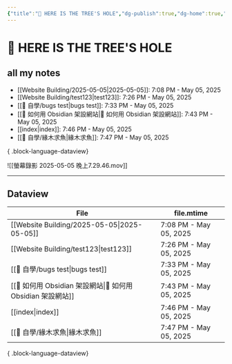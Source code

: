 ```yaml
---
{"title":"🌲 HERE IS THE TREE'S HOLE","dg-publish":true,"dg-home":true,"tags":["DigitalGarden","obsidian","self_learing","website_design","gardenEntry"],"permalink":"/index/","dgPassFrontmatter":true,"noteIcon":"","created":"2025-05-04T16:52:57.499+08:00","updated":"2025-05-05T19:46:45.340+08:00"}
---
```


# 🌲 HERE IS THE TREE'S HOLE

## all my notes
- [[Website Building/2025-05-05\|2025-05-05]]: 7:08 PM - May 05, 2025
- [[Website Building/test123\|test123]]: 7:26 PM - May 05, 2025
- [[💪 自學/bugs test\|bugs test]]: 7:33 PM - May 05, 2025
- [[🔖 如何用 Obsidian 架設網站\|🔖 如何用 Obsidian 架設網站]]: 7:43 PM - May 05, 2025
- [[index\|index]]: 7:46 PM - May 05, 2025
- [[💪 自學/緣木求魚\|緣木求魚]]: 7:47 PM - May 05, 2025

{ .block-language-dataview}


![[螢幕錄影 2025-05-05 晚上7.29.46.mov]]

---



## Dataview
| File                                              | file.mtime             |
| ------------------------------------------------- | ---------------------- |
| [[Website Building/2025-05-05\|2025-05-05]]    | 7:08 PM - May 05, 2025 |
| [[Website Building/test123\|test123]]          | 7:26 PM - May 05, 2025 |
| [[💪 自學/bugs test\|bugs test]]                 | 7:33 PM - May 05, 2025 |
| [[🔖 如何用 Obsidian 架設網站\|🔖 如何用 Obsidian 架設網站]] | 7:43 PM - May 05, 2025 |
| [[index\|index]]                               | 7:46 PM - May 05, 2025 |
| [[💪 自學/緣木求魚\|緣木求魚]]                           | 7:47 PM - May 05, 2025 |

{ .block-language-dataview}

